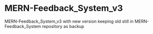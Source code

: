 # MERN-Feedback_System_v3
MERN-Feedback_System_v3 with new version keeping old still in MERN-Feedback_System repository as backup
